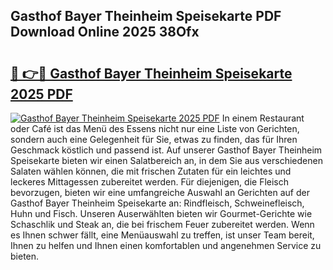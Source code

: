 ## Gasthof Bayer Theinheim Speisekarte PDF Download Online 2025 38Ofx

# <h2><a href="http://gcbthh.nevu.top/?p=Gasthof+Bayer+Theinheim+Speisekarte">🔗 👉🔴 Gasthof Bayer Theinheim Speisekarte 2025 PDF</a></h2>

[![Gasthof Bayer Theinheim Speisekarte 2025 PDF](https://i.imgur.com/dBaPXMq.png)](http://gcbthh.nevu.top/?p=Gasthof+Bayer+Theinheim+Speisekarte)
In einem Restaurant oder Café ist das Menü des Essens nicht nur eine Liste von Gerichten, sondern auch eine Gelegenheit für Sie, etwas zu finden, das für Ihren Geschmack köstlich und passend ist. Auf unserer Gasthof Bayer Theinheim Speisekarte bieten wir einen Salatbereich an, in dem Sie aus verschiedenen Salaten wählen können, die mit frischen Zutaten für ein leichtes und leckeres Mittagessen zubereitet werden. Für diejenigen, die Fleisch bevorzugen, bieten wir eine umfangreiche Auswahl an Gerichten auf der Gasthof Bayer Theinheim Speisekarte an: Rindfleisch, Schweinefleisch, Huhn und Fisch. Unseren Auserwählten bieten wir Gourmet-Gerichte wie Schaschlik und Steak an, die bei frischem Feuer zubereitet werden. Wenn es Ihnen schwer fällt, eine Menüauswahl zu treffen, ist unser Team bereit, Ihnen zu helfen und Ihnen einen komfortablen und angenehmen Service zu bieten.
